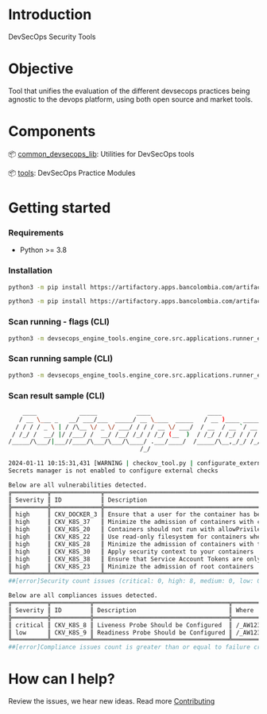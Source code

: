 # Introduction

DevSecOps Security Tools

# Objective

Tool that unifies the evaluation of the different devsecops practices being agnostic to the devops platform, using both open source and market tools.

# Components


📦 [common_devsecops_lib](https://github.com/bancolombia/NU0429001_devsecops_engine/tree/trunk/common_devsecops_lib): Utilities for DevSecOps tools




📦 [tools](https://github.com/bancolombia/NU0429001_devsecops_engine/tree/trunk/tools): DevSecOps Practice Modules

# Getting started

### Requirements

- Python >= 3.8

### Installation

```bash
python3 -m pip install https://artifactory.apps.bancolombia.com/artifactory/common-pypi/devsecops_engine_utilities/{last_version}/devsecops_engine_utilities-{last_version}-py3-none-any.whl -i https://artifactory.apps.bancolombia.com/api/pypi/python-org/simple
```

```bash
python3 -m pip install https://artifactory.apps.bancolombia.com/artifactory/common-pypi/devsecops_engine_tools/{last_version}/devsecops_engine_tools-{last_version}-py3-none-any.whl -i https://artifactory.apps.bancolombia.com/api/pypi/python-org/simple
```

### Scan running - flags (CLI)

```bash
python3 -m devsecops_engine_tools.engine_core.src.applications.runner_engine_core --remote_config_repo ["remote_config_repo"] --tool ["engine_iac", "engine_dast", "engine_secret", "engine_dependencies"] --environment ["dev", "qa", "pdn"] --use_secrets_manager ["false", "true"] --use_vulnerability_management ["false", "true"]
```

### Scan running sample (CLI)

```bash
python3 -m devsecops_engine_tools.engine_core.src.applications.runner_engine_core --remote_config_repo NU0429001_DevSecOps_Remote_Config --tool engine_iac --environment pdn --use_secrets_manager false --use_vulnerability_management false

```
### Scan result sample (CLI)

```bash
    ____            _____           ____                ____                         __                __    _      
   / __ \___ _   __/ ___/___  _____/ __ \____  _____   / __ )____ _____  _________  / /___  ____ ___  / /_  (_)___ _
  / / / / _ \ | / /\__ \/ _ \/ ___/ / / / __ \/ ___/  / __  / __ `/ __ \/ ___/ __ \/ / __ \/ __ `__ \/ __ \/ / __ `/
 / /_/ /  __/ |/ /___/ /  __/ /__/ /_/ / /_/ (__  )  / /_/ / /_/ / / / / /__/ /_/ / / /_/ / / / / / / /_/ / / /_/ / 
/_____/\___/|___//____/\___/\___/\____/ .___/____/  /_____/\__,_/_/ /_/\___/\____/_/\____/_/ /_/ /_/_.___/_/\__,_/  
                                     /_/                                                                            

2024-01-11 10:15:31,431 [WARNING | checkov_tool.py | configurate_external_checks | 55] > Secrets manager is not enabled to configure external checks
Secrets manager is not enabled to configure external checks

Below are all vulnerabilities detected.
╔══════════╦══════════════╦═════════════════════════════════════════════════════════════════════╦═════════════════════╗
║ Severity ║ ID           ║ Description                                                         ║ Where               ║
╠══════════╬══════════════╬═════════════════════════════════════════════════════════════════════╬═════════════════════╣
║ high     ║ CKV_DOCKER_3 ║ Ensure that a user for the container has been created               ║ /_AW1234/Dockerfile ║
║ high     ║ CKV_K8S_37   ║ Minimize the admission of containers with capabilities assigned     ║ /_AW1234/app.yaml   ║
║ high     ║ CKV_K8S_20   ║ Containers should not run with allowPrivilegeEscalation             ║ /_AW1234/app.yaml   ║
║ high     ║ CKV_K8S_22   ║ Use read-only filesystem for containers where possible              ║ /_AW1234/app.yaml   ║
║ high     ║ CKV_K8S_28   ║ Minimize the admission of containers with the NET_RAW capability    ║ /_AW1234/app.yaml   ║
║ high     ║ CKV_K8S_30   ║ Apply security context to your containers                           ║ /_AW1234/app.yaml   ║
║ high     ║ CKV_K8S_38   ║ Ensure that Service Account Tokens are only mounted where necessary ║ /_AW1234/app.yaml   ║
║ high     ║ CKV_K8S_23   ║ Minimize the admission of root containers                           ║ /_AW1234/app.yaml   ║
╚══════════╩══════════════╩═════════════════════════════════════════════════════════════════════╩═════════════════════╝
##[error]Security count issues (critical: 0, high: 8, medium: 0, low: 0) is greater than or equal to failure criteria (critical: 1, high: 8, medium: 10, low:15, operator: or)

Below are all compliances issues detected.
╔══════════╦═══════════╦══════════════════════════════════════╦═══════════════════╗
║ Severity ║ ID        ║ Description                          ║ Where             ║
╠══════════╬═══════════╬══════════════════════════════════════╬═══════════════════╣
║ critical ║ CKV_K8S_8 ║ Liveness Probe Should be Configured  ║ /_AW1234/app.yaml ║
║ low      ║ CKV_K8S_9 ║ Readiness Probe Should be Configured ║ /_AW1234/app.yaml ║
╚══════════╩═══════════╩══════════════════════════════════════╩═══════════════════╝
##[error]Compliance issues count is greater than or equal to failure criteria (critical: 1)
``````

# How can I help?

Review the issues, we hear new ideas. Read more [Contributing](https://github.com/bancolombia/NU0429001_devsecops_engine/blob/trunk/docs/CONTRIBUTING.md)

